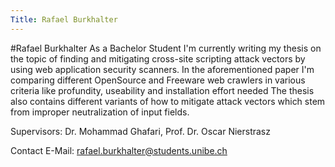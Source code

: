 ```yaml
---
Title: Rafael Burkhalter
---
```

#Rafael Burkhalter
As a Bachelor Student I'm currently writing my thesis on the topic of finding and mitigating cross-site scripting attack vectors by using web application security scanners. In the aforementioned paper I'm comparing different OpenSource and Freeware web crawlers in various criteria like profundity, useability and installation effort needed
The thesis also contains different variants of how to mitigate attack vectors which stem from improper neutralization of input fields.

Supervisors: Dr. Mohammad Ghafari, Prof. Dr. Oscar Nierstrasz

Contact E-Mail: <a href="mailto:rafael.burkhalter@students.unibe.ch">rafael.burkhalter@students.unibe.ch</a>

